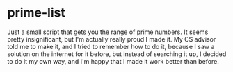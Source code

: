 # prime-list

Just a small script that gets you the range of prime numbers. It seems pretty insignificant,
but I'm actually really proud I made it. My CS advisor told me to make it, and I tried
to remember how to do it, because I saw a solution on the internet for it before, but
instead of searching it up, I decided to do it my own way, and I'm happy that I made it work better than
before.
